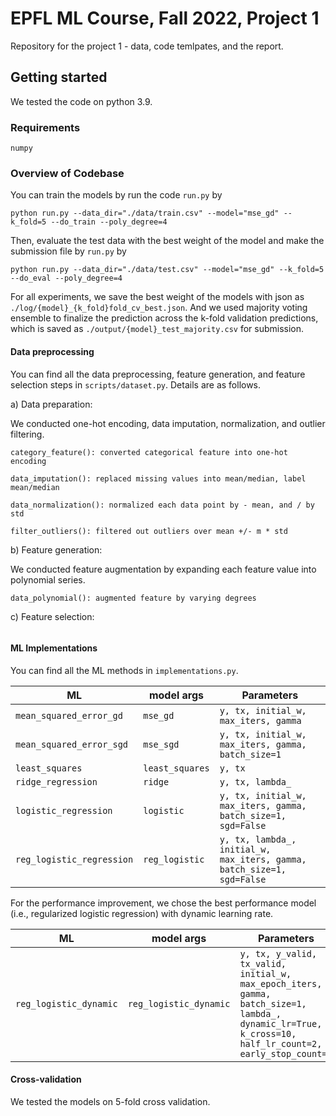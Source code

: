 # EPFL ML Course, Fall 2022, Project 1

Repository for the project 1 - data, code temlpates, and the report.

## Getting started 

We tested the code on python 3.9. 

### Requirements

  ```
  numpy
  ```

### Overview of Codebase

You can train the models by run the code `run.py` by 

  ```
  python run.py --data_dir="./data/train.csv" --model="mse_gd" --k_fold=5 --do_train --poly_degree=4
  ```
  
Then, evaluate the test data with the best weight of the model and make the submission file by `run.py` by
  
   ```
   python run.py --data_dir="./data/test.csv" --model="mse_gd" --k_fold=5 --do_eval --poly_degree=4
   ```

For all experiments, we save the best weight of the models with json as `./log/{model}_{k_fold}fold_cv_best.json`. And we used majority voting ensemble to finalize the prediction across the k-fold validation predictions, which is saved as `./output/{model}_test_majority.csv` for submission. 


#### Data preprocessing

You can find all the data preprocessing, feature generation, and feature selection steps in `scripts/dataset.py`. Details are as follows.

a) Data preparation:

We conducted one-hot encoding, data imputation, normalization, and outlier filtering.

```
category_feature(): converted categorical feature into one-hot encoding

data_imputation(): replaced missing values into mean/median, label mean/median

data_normalization(): normalized each data point by - mean, and / by std

filter_outliers(): filtered out outliers over mean +/- m * std
```

b) Feature generation:

We conducted feature augmentation by expanding each feature value into polynomial series.

```
data_polynomial(): augmented feature by varying degrees
```

c) Feature selection:

```

```

#### ML Implementations

You can find all the ML methods in `implementations.py`.
 
| ML | model args          | Parameters |
|-----------|--------------------|-----------|
| `mean_squared_error_gd` | `mse_gd`  | `y, tx, initial_w, max_iters, gamma`  | 
| `mean_squared_error_sgd` | `mse_sgd` | `y, tx, initial_w, max_iters, gamma, batch_size=1`  |
| `least_squares` | `least_squares`     | `y, tx` |
| `ridge_regression` | `ridge`  | `y, tx, lambda_` |
| `logistic_regression` | `logistic`| `y, tx, initial_w, max_iters, gamma, batch_size=1, sgd=False` |
| `reg_logistic_regression` | `reg_logistic` | `y, tx, lambda_, initial_w, max_iters, gamma, batch_size=1, sgd=False` |

For the performance improvement, we chose the best performance model (i.e., regularized logistic regression) with dynamic learning rate.

| ML | model args          | Parameters |
|-----------|--------------------|-----------|
| `reg_logistic_dynamic` | `reg_logistic_dynamic` | `y, tx, y_valid, tx_valid, initial_w, max_epoch_iters, gamma, batch_size=1, lambda_, dynamic_lr=True, k_cross=10, half_lr_count=2, early_stop_count=4` |

#### Cross-validation

We tested the models on 5-fold cross validation. 

```

```
